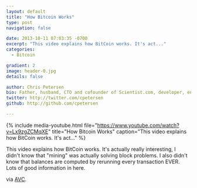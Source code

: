 ```yaml
---
layout: default
title: "How Bitcoin Works"
type: post
navigation: false

date: 2013-10-11 07:03:35 -0700
excerpt: "This video explains how BitCoin works. It's act..."
categories:
  - Bitcoin

gradient: 2
image: header-0.jpg
details: false

author: Chris Petersen
bio: Father, husband, CTO and cofounder of Scientist.com, developer, entrepreneur and technologist.
twitter: http://twitter.com/cpetersen
github: http://github.com/cpetersen

---
```


{% include media-youtube.html file="https://www.youtube.com/watch?v=Lx9zgZCMqXE" title="How Bitcoin Works" caption="This video explains how BitCoin works. It's act..." %}

This video explains how BitCoin works. It's actually really interesting, I didn't know that "mining" was actually solving block problems. I also didn't know that balances are computed by rerunning every transaction EVER. Lots of good information in here. 

 via  [﻿AVC](http://www.avc.com/a_vc/2013/10/video-of-the-week-bitcoin-under-the-hood.html). 
